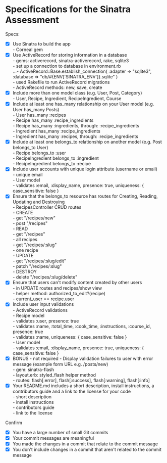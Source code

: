 # Specifications for the Sinatra Assessment

Specs:
- [x] Use Sinatra to build the app  
      - Corneal gem
- [x] Use ActiveRecord for storing information in a database  
      - gems: activerecord, sinatra-activerecord, rake, sqlite3  
      - set up a connection to database in environment.rb  
        ...- ActiveRecord::Base.establish_connection(
          :adapter => "sqlite3",
          :database => "db/#{ENV['SINATRA_ENV']}.sqlite"
          )  
      - used Rakefile to run ActiveRecord migrations  
      - ActiveRecord methods: new, save, create
- [x] Include more than one model class (e.g. User, Post, Category)  
      - User, Recipe, Ingredient, RecipeIngredient, Course
- [x] Include at least one has_many relationship on your User model (e.g. User has_many Posts)  
      - User has_many :recipes  
      - Recipe has_many :recipe_ingredients  
      - Recipe has_many :ingredients, through: :recipe_ingredients  
      - Ingredient has_many :recipe_ingredients  
      - Ingredient has_many :recipes, through: :recipe_ingredients  
- [x] Include at least one belongs_to relationship on another model (e.g. Post belongs_to User)  
      - Recipe belongs_to :user  
      - RecipeIngredient belongs_to :ingredient  
      - RecipeIngredient belongs_to :recipe  
- [x] Include user accounts with unique login attribute (username or email)  
      - unique email  
        - User model  
          - validates :email, :display_name, presence: true, uniqueness: { case_sensitive: false }
- [x] Ensure that the belongs_to resource has routes for Creating, Reading, Updating and Destroying  
      - RecipesController CRUD routes  
        - CREATE  
          - get "/recipes/new"  
          - post "/recipes"  
        - READ  
          - get "/recipes"  
            - all recipes  
          - get "/recipes/:slug"  
            - one recipe  
        - UPDATE  
          - get "/recipes/:slug/edit"  
          - patch "/recipes/:slug"  
        - DESTROY  
          - delete "/recipes/:slug/delete"
- [x] Ensure that users can't modify content created by other users  
      - in UPDATE routes and recipes/show view  
        - helper method: authorized_to_edit?(recipe)  
          - current_user == recipe.user
- [x] Include user input validations  
      - ActiveRecord validations  
        - Recipe model  
          - validates :user, presence: true  
          - validates :name, :total_time, :cook_time, :instructions, :course_id, presence: true  
          - validates :name, uniqueness: { case_sensitive: false }  
        - User model  
          - validates :email, :display_name, presence: true, uniqueness: { case_sensitive: false }
- [x] BONUS - not required - Display validation failures to user with error message (example form URL e.g. /posts/new)  
      - gem: sinatra-flash  
      - layout.erb: styled_flash helper method  
      - routes: flash[:error], flash[:success], flash[:warning], flash[:info]
- [x] Your README.md includes a short description, install instructions, a contributors guide and a link to the license for your code  
      - short description  
      - install instructions  
      - contributors guide  
      - link to the license  

Confirm
- [x] You have a large number of small Git commits
- [x] Your commit messages are meaningful
- [x] You made the changes in a commit that relate to the commit message
- [x] You don't include changes in a commit that aren't related to the commit message
